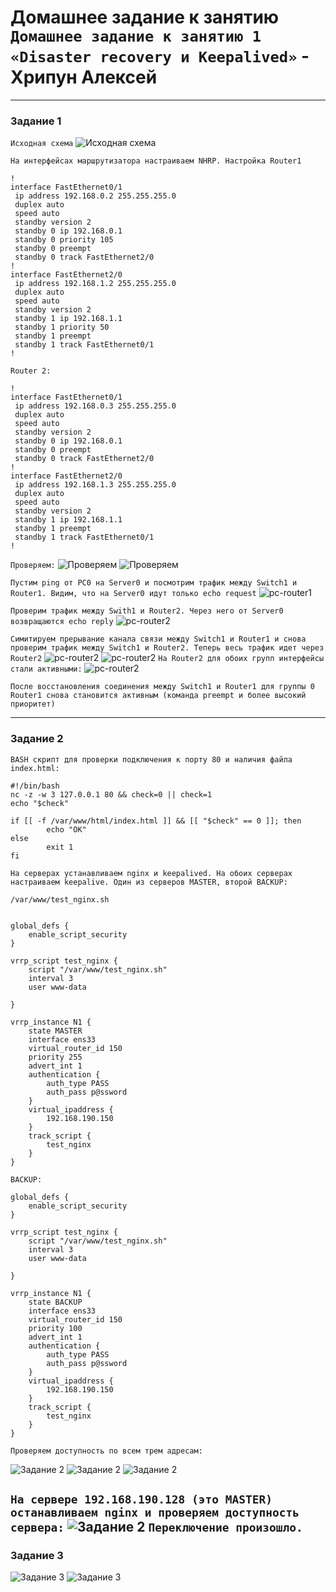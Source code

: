 # Домашнее задание к занятию `Домашнее задание к занятию 1 «Disaster recovery и Keepalived»` - Хрипун Алексей

---

### Задание 1
`Исходная схема`
![Исходная схема](img/sheme.png)

`На интерфейсах маршрутизатора настраиваем NHRP. Настройка Router1`

```
!
interface FastEthernet0/1
 ip address 192.168.0.2 255.255.255.0
 duplex auto
 speed auto
 standby version 2
 standby 0 ip 192.168.0.1
 standby 0 priority 105
 standby 0 preempt
 standby 0 track FastEthernet2/0
!
interface FastEthernet2/0
 ip address 192.168.1.2 255.255.255.0
 duplex auto
 speed auto
 standby version 2
 standby 1 ip 192.168.1.1
 standby 1 priority 50
 standby 1 preempt
 standby 1 track FastEthernet0/1
!
```
`Router 2:`
```
!
interface FastEthernet0/1
 ip address 192.168.0.3 255.255.255.0
 duplex auto
 speed auto
 standby version 2
 standby 0 ip 192.168.0.1
 standby 0 preempt
 standby 0 track FastEthernet2/0
!
interface FastEthernet2/0
 ip address 192.168.1.3 255.255.255.0
 duplex auto
 speed auto
 standby version 2
 standby 1 ip 192.168.1.1
 standby 1 preempt
 standby 1 track FastEthernet0/1
!
```
`Проверяем:`
![Проверяем](img/router1.png)
![Проверяем](img/router2.png)

`Пустим ping от PC0 на Server0 и посмотрим трафик между Switch1 и Router1. Видим, что на Server0 идут только echo request`
![pc-router1](img/pc-router1.png)

`Проверим трафик между Swith1 и Router2. Через него от Server0 возвращаются echo reply` 
![pc-router2](img/pc-router2.png)

`Симитируем прерывание канала связи между Switch1 и Router1 и снова проверим трафик между Switch1 и Router2. Теперь весь трафик идет через Router2`
![pc-router2](img/connect-pause.png)
![pc-router2](img/pc-server.png)
`На Router2 для обоих групп интерфейсы стали активными:`
![pc-router2](img/router2-active.png)

`После восстановления соединения между Switch1 и Router1 для группы 0 Router1 снова становится активным (команда preempt и более высокий приоритет)`

---

### Задание 2

`BASH скрипт для проверки подключения к порту 80 и наличия файла index.html:`
```
#!/bin/bash
nc -z -w 3 127.0.0.1 80 && check=0 || check=1
echo "$check"

if [[ -f /var/www/html/index.html ]] && [[ "$check" == 0 ]]; then
        echo "OK"
else
        exit 1
fi
```
`На серверах устанавливаем nginx и keepalived. На обоих серверах настраиваем keepalive. Один из серверов MASTER, второй BACKUP:`
```
/var/www/test_nginx.sh


global_defs {
    enable_script_security
}

vrrp_script test_nginx {
    script "/var/www/test_nginx.sh"
    interval 3
    user www-data

}

vrrp_instance N1 {
    state MASTER
    interface ens33
    virtual_router_id 150
    priority 255
    advert_int 1
    authentication {
        auth_type PASS
        auth_pass p@ssword
    }
    virtual_ipaddress {
        192.168.190.150
    }
    track_script {
        test_nginx
    }
} 
```
`BACKUP:`
```
global_defs {
    enable_script_security
}

vrrp_script test_nginx {
    script "/var/www/test_nginx.sh"
    interval 3
    user www-data

}

vrrp_instance N1 {
    state BACKUP
    interface ens33
    virtual_router_id 150
    priority 100
    advert_int 1
    authentication {
        auth_type PASS
        auth_pass p@ssword
    }
    virtual_ipaddress {
        192.168.190.150
    }
    track_script {
        test_nginx
    }
}
```
`Проверяем доступность по всем трем адресам:`

![Задание 2](img/step1.png)
![Задание 2](img/step1_1.png)
![Задание 2](img/step1_2.png)

`На сервере 192.168.190.128 (это MASTER) останавливаем nginx и проверяем доступность сервера:`
![Задание 2](img/step2.png)
`Переключение произошло.`
---

### Задание 3


![Задание 3](img/task3_1.png)
![Задание 3](img/task3_2.png)


